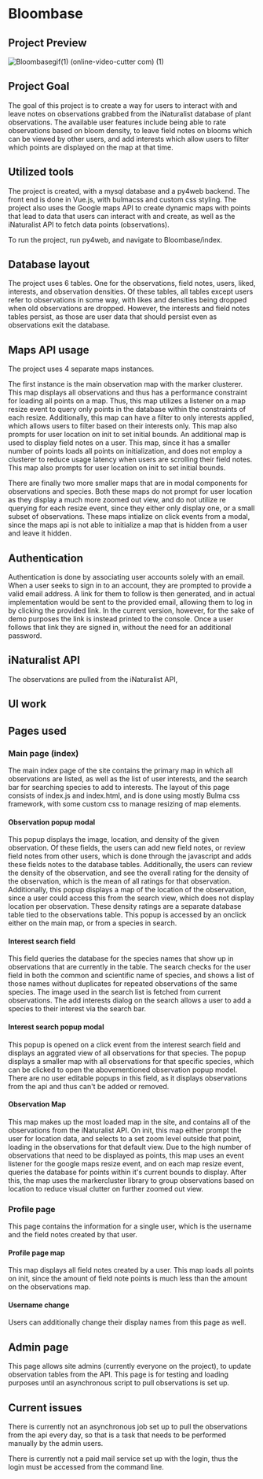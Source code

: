 # Bloombase
## Project Preview
![Bloombasegif(1) (online-video-cutter com) (1)](https://github.com/BloomBase183/BloomBase/assets/70651849/bd74acb4-d46f-40de-9035-95613b505c83)
## Project Goal
The goal of this project is to create a way for users to interact with and leave notes on observations grabbed from the iNaturalist database of plant observations. The available user features include being able to rate observations based on bloom density, to leave field notes on blooms which can be viewed by other users, and add interests which allow users to filter which points are displayed on the map at that time.
## Utilized tools
The project is created, with a mysql database and a py4web backend. The front end is done in Vue.js, with bulmacss and custom css styling. The project also uses the Google maps API to create dynamic maps with points that lead to data that users can interact with and create, as well as the iNaturalist API to fetch data points (observations).


To run the project, run py4web, and navigate to Bloombase/index.


## Database layout
The project uses 6 tables. One for the observations, field notes, users, liked, interests, and observation densities. Of these tables, all tables except users refer to observations in some way, with likes and densities being dropped when old observations are dropped. However, the interests and field notes tables persist, as those are user data that should persist even as observations exit the database.


## Maps API usage
The project uses 4 separate maps instances.

The first instance is the main observation map with the marker clusterer. This map displays all observations and thus has a performance constraint for loading all points on a map. Thus, this map utilizes a listener on a map resize event to query only points in the database within the constraints of each resize. Additionally, this map can have a filter to only interests applied, which allows users to filter based on their interests only. This map also prompts for user location on init to set initial bounds.
An additional map is used to display field notes on a user. This map, since it has a smaller number of points loads all points on initialization, and does not employ a clusterer to reduce usage latency when users are scrolling their field notes. This map also prompts for user location on init to set initial bounds.


There are finally two more smaller maps that are in modal components for observations and species. Both these maps do not prompt for user location as they display a much more zoomed out view, and do not utilize re querying for each resize event, since they either only display one, or a small subset of observations. These maps intialize on click events from a modal, since the maps api is not able to initialize a map that is hidden from a user and leave it hidden.


## Authentication
Authentication is done by associating user accounts solely with an email. When a user seeks to sign in to an account, they are prompted to provide a valid email address. A link for them to follow is then generated, and in actual implementation would be sent to the provided email, allowing them to log in by clicking the provided link. In the current version, however, for the sake of demo purposes the link is instead printed to the console. Once a user follows that link they are signed in, without the need for an additional password.

## iNaturalist API

The observations are pulled from the iNaturalist API, 

## UI work


## Pages used
### Main page (index)


The main index page of the site contains the primary map in which all observations are listed, as well as the list of user interests, and the search bar for searching species to add to interests.
The layout of this page consists of index.js and index.html, and is done using mostly Bulma css framework, with some custom css to manage resizing of map elements.


#### Observation popup modal
This popup displays the image, location, and density of the given observation. Of these fields, the users can add new field notes, or review field notes from other users, which is done through the javascript and adds these fields notes to the database tables. Additionally, the users can review the density of the observation, and see the overall rating for the density of the observation, which is the mean of all ratings for that observation. Additionally, this popup displays a map of the location of the observation, since a user could access this from the search view, which does not display location per observation. These density ratings are a separate database table tied to the observations table. This popup is accessed by an onclick either on the main map, or from a species in search.


#### Interest search field
This field queries the database for the species names that show up in observations that are currently in the table. The search checks for the user field in both the common and scientific name of species, and shows a list of those names without duplicates for repeated observations of the same species. The image used in the search list is fetched from current observations. The add interests dialog on the search allows a user to add a species to their interest via the search bar.




#### Interest search popup modal
This popup is opened on a click event from the interest search field and displays an aggrated view of all observations for that species. The popup displays a smaller map with all observations for that specific species, which can be clicked to open the abovementioned observation popup model. There are no user editable popups in this field, as it displays observations from the api and thus can't be added or removed.



#### Observation Map
This map makes up the most loaded map in the site, and contains all of the observations from the iNaturalist API. On init, this map either prompt the user for location data, and selects to a set zoom level outside that point, loading in the observations for that default view.  Due to the high number of observations that need to be displayed as points, this map uses an event listener for the google maps resize event, and on each map resize event, queries the database for points within it's current bounds to display. After this, the map uses the markercluster library to group observations based on location to reduce visual clutter on further zoomed out view.


### Profile page
This page contains the information for a single user, which is the username and the field notes created by that user.


#### Profile page map
This map displays all field notes created by a user. This map loads all points on init, since the amount of field note points is much less than the amount on the observations map.


#### Username change
Users can additionally change their display names from this page as well.


## Admin page
This page allows site admins (currently everyone on the project), to update observation tables from the API. This page is for testing and loading purposes until an asynchronous script to pull observations is set up.


## Current issues
There is currently not an asynchronous job set up to pull the observations from the api every day, so that is a task that needs to be performed manually by the admin users.

There is currently not a paid mail service set up with the login, thus the login must be accessed from the command line.